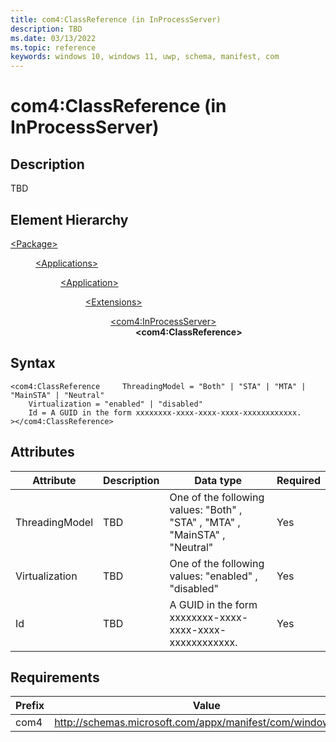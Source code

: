 ```yaml
---
title: com4:ClassReference (in InProcessServer)
description: TBD
ms.date: 03/13/2022
ms.topic: reference
keywords: windows 10, windows 11, uwp, schema, manifest, com
---
```


# com4:ClassReference (in InProcessServer)



## Description
TBD



## Element Hierarchy
<dl><dt><a href = "element-package.md">&lt;Package&gt;</a></dt>
<dd>
<dl><dt><a href = "element-applications.md">&lt;Applications&gt;</a></dt>
<dd>
<dl><dt><a href = "element-application.md">&lt;Application&gt;</a></dt>
<dd>
<dl><dt><a href = "element-1-extensions.md">&lt;Extensions&gt;</a></dt>
<dd>
<dl><dt><a href = "element-com4-inprocessserver.md">&lt;com4:InProcessServer&gt;</a></dt>
<dd>
<b>&lt;com4:ClassReference&gt;</b>
</dd>
</dl>
</dd>
</dl>
</dd>
</dl>
</dd>
</dl>
</dd>
</dl>

## Syntax
```syntax
<com4:ClassReference     ThreadingModel = "Both" | "STA" | "MTA" | "MainSTA" | "Neutral"
    Virtualization = "enabled" | "disabled"
    Id = A GUID in the form xxxxxxxx-xxxx-xxxx-xxxx-xxxxxxxxxxxx.
></com4:ClassReference>
```


## Attributes

| Attribute | Description | Data type | Required |
| -----------| -------------| -----------| ----------|
| ThreadingModel | TBD | One of the following values: "Both" , "STA" , "MTA" , "MainSTA" , "Neutral"| Yes |
| Virtualization | TBD | One of the following values: "enabled" , "disabled"| Yes |
| Id | TBD | A GUID in the form xxxxxxxx-xxxx-xxxx-xxxx-xxxxxxxxxxxx.| Yes |



## Requirements
| Prefix | Value |
| ---------------| -------------------------------------------------------------|
| com4 | http://schemas.microsoft.com/appx/manifest/com/windows10/4 |

